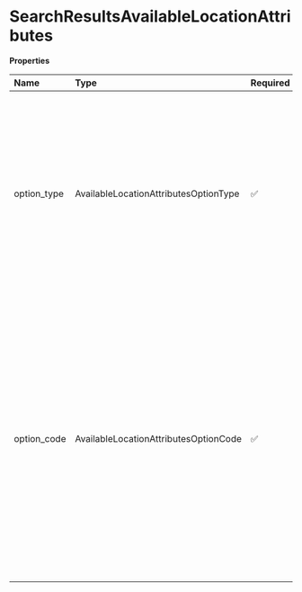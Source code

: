 # SearchResultsAvailableLocationAttributes

**Properties**

| Name        | Type                                  | Required | Description                                                                                                                                                                                                                                                                                             |
| :---------- | :------------------------------------ | :------- | :------------------------------------------------------------------------------------------------------------------------------------------------------------------------------------------------------------------------------------------------------------------------------------------------------ |
| option_type | AvailableLocationAttributesOptionType | ✅       | OptionType is a container that indicates the type of the location attribute that are available. For example if the Option Type is RetailLocation the list of all available retail locations will be returned in 1 or many corresponding OptionCodes.                                                    |
| option_code | AvailableLocationAttributesOptionCode | ✅       | Option code is a container that contains the information of a particular retail location type or additional service or program type that is available currently. One or more of this container will be returned to give all the available codes for Retail Type or Additional Services or Program Type. |

<!-- This file was generated by liblab | https://liblab.com/ -->
